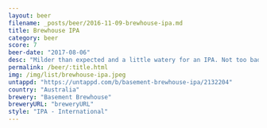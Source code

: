 ```yaml
---
layout: beer
filename: _posts/beer/2016-11-09-brewhouse-ipa.md
title: Brewhouse IPA
category: beer
score: 7
beer-date: "2017-08-06"
desc: "Milder than expected and a little watery for an IPA. Not too bad"
permalink: /beer/:title.html
img: /img/list/brewhouse-ipa.jpeg
untappd: "https://untappd.com/b/basement-brewhouse-ipa/2132204"
country: "Australia"
brewery: "Basement Brewhouse"
breweryURL: "breweryURL"
style: "IPA - International"
---
```


